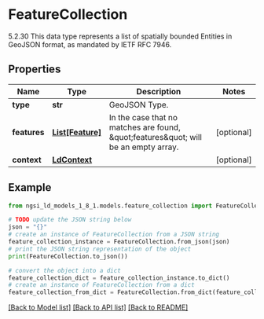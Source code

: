 # FeatureCollection

5.2.30 This data type represents a list of spatially bounded Entities in GeoJSON format, as mandated by IETF RFC 7946. 

## Properties

Name | Type | Description | Notes
------------ | ------------- | ------------- | -------------
**type** | **str** | GeoJSON Type.  | 
**features** | [**List[Feature]**](Feature.md) | In the case that no matches are found, \&quot;features\&quot; will be an empty array.  | [optional] 
**context** | [**LdContext**](LdContext.md) |  | [optional] 

## Example

```python
from ngsi_ld_models_1_8_1.models.feature_collection import FeatureCollection

# TODO update the JSON string below
json = "{}"
# create an instance of FeatureCollection from a JSON string
feature_collection_instance = FeatureCollection.from_json(json)
# print the JSON string representation of the object
print(FeatureCollection.to_json())

# convert the object into a dict
feature_collection_dict = feature_collection_instance.to_dict()
# create an instance of FeatureCollection from a dict
feature_collection_from_dict = FeatureCollection.from_dict(feature_collection_dict)
```
[[Back to Model list]](../README.md#documentation-for-models) [[Back to API list]](../README.md#documentation-for-api-endpoints) [[Back to README]](../README.md)


